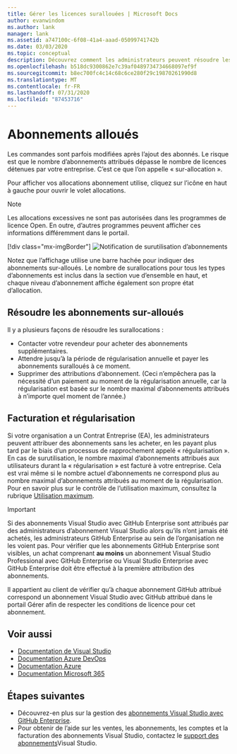 ```yaml
---
title: Gérer les licences surallouées | Microsoft Docs
author: evanwindom
ms.author: lank
manager: lank
ms.assetid: a747100c-6f08-41a4-aaad-05099741742b
ms.date: 03/03/2020
ms.topic: conceptual
description: Découvrez comment les administrateurs peuvent résoudre les abonnements sur-alloués
ms.openlocfilehash: b518dc9300862e7c39af0489734734668097ef9f
ms.sourcegitcommit: b8ec700fc4c14c68c6ce280f29c19870261990d8
ms.translationtype: MT
ms.contentlocale: fr-FR
ms.lasthandoff: 07/31/2020
ms.locfileid: "87453716"
---
```

# <a name="over-allocated-subscriptions"></a>Abonnements alloués
Les commandes sont parfois modifiées après l’ajout des abonnés. Le risque est que le nombre d’abonnements attribués dépasse le nombre de licences détenues par votre entreprise. C’est ce que l’on appelle « sur-allocation ».  

Pour afficher vos allocations abonnement utilise, cliquez sur l’icône en haut à gauche pour ouvrir le volet allocations.  

> [!NOTE]
> Les allocations excessives ne sont pas autorisées dans les programmes de licence Open.  En outre, d’autres programmes peuvent afficher ces informations différemment dans le portail.
>
> [!div class="mx-imgBorder"]
> ![Notification de surutilisation d’abonnements](_img/over-claimed/over-claimed-alert.png "Le nombre de surallocations est indiqué dans la vue d’ensemble et est représenté par la barre hachée sur le graphique pour chaque type d’abonnement.")

Notez que l’affichage utilise une barre hachée pour indiquer des abonnements sur-alloués.  Le nombre de surallocations pour tous les types d’abonnements est inclus dans la section vue d’ensemble en haut, et chaque niveau d’abonnement affiche également son propre état d’allocation.  

## <a name="resolve-over-allocated-subscriptions"></a>Résoudre les abonnements sur-alloués
Il y a plusieurs façons de résoudre les surallocations :
- Contacter votre revendeur pour acheter des abonnements supplémentaires.
- Attendre jusqu’à la période de régularisation annuelle et payer les abonnements suralloués à ce moment. 
- Supprimer des attributions d’abonnement.  (Ceci n’empêchera pas la nécessité d’un paiement au moment de la régularisation annuelle, car la régularisation est basée sur le nombre maximal d’abonnements attribués à n’importe quel moment de l’année.)

## <a name="billing-and-true-up"></a>Facturation et régularisation
Si votre organisation a un Contrat Entreprise (EA), les administrateurs peuvent attribuer des abonnements sans les acheter, en les payant plus tard par le biais d’un processus de rapprochement appelé « régularisation ».  En cas de surutilisation, le nombre maximal d’abonnements attribués aux utilisateurs durant la « régularisation » est facturé à votre entreprise.  Cela est vrai même si le nombre actuel d’abonnements ne correspond plus au nombre maximal d’abonnements attribués au moment de la régularisation.  Pour en savoir plus sur le contrôle de l’utilisation maximum, consultez la rubrique [Utilisation maximum](maximum-usage.md).

> [!Important]
> Si des abonnements Visual Studio avec GitHub Enterprise sont attribués par des administrateurs d’abonnement Visual Studio alors qu’ils n’ont jamais été achetés, les administrateurs GitHub Enterprise au sein de l’organisation ne les voient pas. Pour vérifier que les abonnements GitHub Enterprise sont visibles, un achat comprenant **au moins** un abonnement Visual Studio Professional avec GitHub Enterprise ou Visual Studio Enterprise avec GitHub Enterprise doit être effectué à la première attribution des abonnements.
>
> Il appartient au client de vérifier qu’à chaque abonnement GitHub attribué correspond un abonnement Visual Studio avec GitHub attribué dans le portail Gérer afin de respecter les conditions de licence pour cet abonnement.

## <a name="see-also"></a>Voir aussi
- [Documentation de Visual Studio](https://docs.microsoft.com/visualstudio/)
- [Documentation Azure DevOps](https://docs.microsoft.com/azure/devops/)
- [Documentation Azure](https://docs.microsoft.com/azure/)
- [Documentation Microsoft 365](https://docs.microsoft.com/microsoft-365/)

## <a name="next-steps"></a>Étapes suivantes
- Découvrez-en plus sur la gestion des [abonnements Visual Studio avec GitHub Enterprise](assign-github.md).
- Pour obtenir de l’aide sur les ventes, les abonnements, les comptes et la facturation des abonnements Visual Studio, contactez le [support des abonnements](https://visualstudio.microsoft.com/subscriptions/support/)Visual Studio.